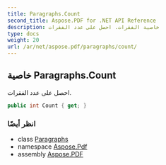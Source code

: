 ```yaml
---
title: Paragraphs.Count
second_title: Aspose.PDF for .NET API Reference
description: خاصية الفقرات. احصل على عدد الفقرات
type: docs
weight: 20
url: /ar/net/aspose.pdf/paragraphs/count/
---
```

## خاصية Paragraphs.Count

احصل على عدد الفقرات.

```csharp
public int Count { get; }
```

### انظر أيضًا

* class [Paragraphs](../)
* namespace [Aspose.Pdf](../../../aspose.pdf/)
* assembly [Aspose.PDF](../../../)